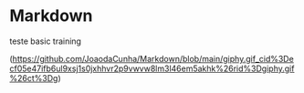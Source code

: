 # Markdown
teste basic training

(https://github.com/JoaodaCunha/Markdown/blob/main/giphy.gif_cid%3Decf05e47ifb6ul9xsj1s0jxhhvr2p9vwvw8lm3l46em5akhk%26rid%3Dgiphy.gif%26ct%3Dg)
